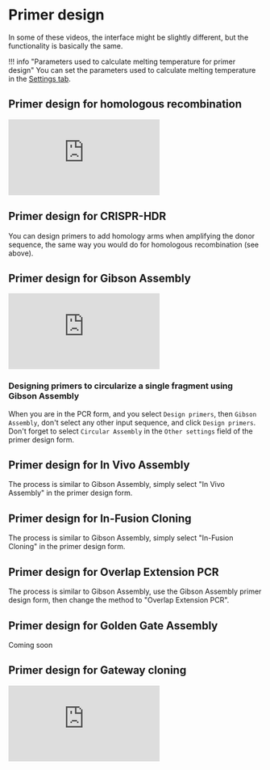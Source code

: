 # Primer design

In some of these videos, the interface might be slightly different, but the functionality is basically the same.

!!! info "Parameters used to calculate melting temperature for primer design"
    You can set the parameters used to calculate melting temperature in the [Settings tab](./settings.md).

## Primer design for homologous recombination

<div class="video-sizer">
    <div class="video-wrapper">
    <iframe src="https://www.youtube.com/embed/BpD_fnxpeuI" frameborder="0" allowfullscreen></iframe>
    </div>
</div>

## Primer design for CRISPR-HDR

You can design primers to add homology arms when amplifying the donor sequence, the same way you would do for homologous recombination (see above).


## Primer design for Gibson Assembly

<div class="video-sizer">
    <div class="video-wrapper">
    <iframe src="https://www.youtube.com/embed/GhBHjQ8IkTE" frameborder="0" allowfullscreen></iframe>
    </div>
</div>


### Designing primers to circularize a single fragment using Gibson Assembly

When you are in the PCR form, and you select `Design primers`, then `Gibson Assembly`, don't select any other input sequence, and click `Design primers`. Don't forget to select `Circular Assembly` in the `Other settings` field of the primer design form.

## Primer design for In Vivo Assembly

The process is similar to Gibson Assembly, simply select "In Vivo Assembly" in the primer design form.

## Primer design for In-Fusion Cloning

The process is similar to Gibson Assembly, simply select "In-Fusion Cloning" in the primer design form.

## Primer design for Overlap Extension PCR

The process is similar to Gibson Assembly, use the Gibson Assembly primer design form, then change the method to "Overlap Extension PCR".

## Primer design for Golden Gate Assembly

Coming soon

## Primer design for Gateway cloning

<div class="video-sizer">
    <div class="video-wrapper">
    <iframe src="https://www.youtube.com/embed/-wjOY4i6mjg" frameborder="0" allowfullscreen></iframe>
    </div>
</div>




